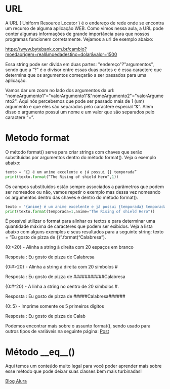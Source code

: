 # URL

A URL ( Uniform Resource Locator ) é o endereço de rede onde se encontra um recurso de alguma aplicação WEB. Como vimos nessa aula, a URL pode conter algumas informações de grande importância para que nossos programas funcionem corretamente. Vejamos a url de exemplo abaixo:

https://www.bytebank.com.br/cambio?moedaorigem=real&moedadestino=dolar&valor=1500

Essa string pode ser divida em duas partes: "endereço"?"argumentos", sendo que a “?” é o divisor entre essas duas partes e é essa caractere que determina que os argumentos começarão a ser passados para uma aplicação.

Vamos dar um zoom no lado dos argumentos da url: "nomeArgumento1"="valorArgumento1"&"nomeArgumento2"="valorArgumento2". Aqui nós percebemos que pode ser passado mais de 1 (um) argumento e que eles são separados pelo caractere especial “&”. Além disso o argumento possui um nome e um valor que são separados pelo caractere “=”.

# Metodo format

O método format() serve para criar strings com chaves que serão substituídas por argumentos dentro do método format(). Veja o exemplo abaixo:

```py
texto = “{} é um anime excelente e já possui {} temporada”
print(texto.format(“The Rising of shield Hero”,1))
```

Os campos substituídos estão sempre associados a parâmetros que podem ser nomeados ou não, vamos repetir o exemplo mas dessa vez nomeando os argumentos dentro das chaves e dentro do método format().

```py
texto = "{anime} é um anime excelente e já possui {temporada} temporada"
print(texto.format(temporada=1,anime="The Rising of shield Hero"))
```

É possível utilizar o format para alinhar os textos e para determinar uma quantidade máxima de caracteres que podem ser exibidos. Veja a lista abaixo com alguns exemplos e seus resultados para a seguinte string: texto = “Eu gosto de pizza de {}”.format(“Calabresa”).

{0:>20} - Alinha a string à direita com 20 espaços em branco

Resposta : Eu gosto de pizza de                     Calabresa

{0:#>20} - Alinha a string à direita com 20 símbolos #

Resposta : Eu gosto de pizza de ###########Calabresa

{0:#^20} - A linha a string no centro de 20 símbolos #.

Resposta : Eu gosto de pizza de #####Calabresa######

{0:.5} - Imprime somente os 5 primeiros dígitos

Resposta : Eu gosto de pizza de Calab

Podemos encontrar mais sobre o assunto format(), sendo usado para outros tipos de variáveis na seguinte página: [Post](https://cadernoscicomp.com.br/tutorial/introducao-a-programacao-em-python-3/funcoes-print-input-e-o-metodo-format/)

# Método \_\_eq__()

Aqui temos um conteúdo muito legal para você poder aprender mais sobre esse método que pode deixar suas classes bem mais turbinadas!

[Blog Alura](https://www.alura.com.br/artigos/como-comparar-objetos-no-python)
